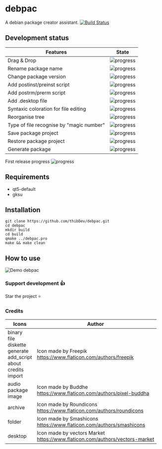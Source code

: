 # debpac
A debian package creator assistant. [![Build Status](https://travis-ci.org/thibDev/debpac.svg?branch=master)](https://travis-ci.org/thibDev/debpac)

## Development status

Features | State
------------ | -------------
Drag & Drop | ![progress](http://progressed.io/bar/100)
Rename package name | ![progress](http://progressed.io/bar/100)
Change package version | ![progress](http://progressed.io/bar/100)
Add postinst/preinst script | ![progress](http://progressed.io/bar/100)
Add postrm/prerm script | ![progress](http://progressed.io/bar/100)
Add .desktop file | ![progress](http://progressed.io/bar/100)
Syntaxic coloration for file editing | ![progress](http://progressed.io/bar/70)
Reorganise tree | ![progress](http://progressed.io/bar/30)
Type of file recognise by "magic number" | ![progress](http://progressed.io/bar/65)
Save package project | ![progress](http://progressed.io/bar/100)
Restore package project | ![progress](http://progressed.io/bar/100)
Generate package | ![progress](http://progressed.io/bar/100)

First release progress ![progress](http://progressed.io/bar/74)

## Requirements

- qt5-default
- gksu

## Installation

```shell
git clone https://github.com/thibDev/debpac.git
cd debpac
mkdir build
cd build
qmake ../debpac.pro
make && make clean
```

## How to use

![Demo debpac](preview/use_debpac.gif)

### Support development :+1:

Star the project :star:

### Credits

Icons | Author
------------ | -------------
binary<br>file<br>diskette<br>generate<br>add_script<br>about<br>credits<br>import | Icon made by Freepik<br>https://www.flaticon.com/authors/freepik
audio<br>package<br>image | Icon made by Buddhe<br>https://www.flaticon.com/authors/pixel-buddha
archive | Icon made by Roundicons<br>https://www.flaticon.com/authors/roundicons
folder | Icon made by Smashicons<br>https://www.flaticon.com/authors/smashicons
desktop | Icon made by vectors Market<br>https://www.flaticon.com/authors/vectors-market
